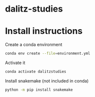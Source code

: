 # dalitz-studies

# Install instructions

Create a conda environment

```bash
conda env create --file=environment.yml
```

Activate it
```bash
conda activate dalitzstudies
```

Install snakemake (not included in conda)

```bash
python -m pip install snakemake
```
